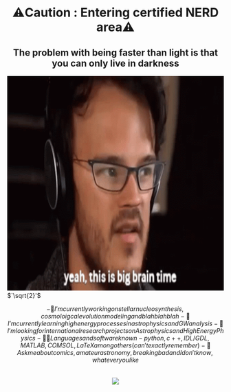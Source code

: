 # <div align="center">⚠️Caution : Entering certified NERD area⚠️</div>

## <div align="center">The problem with being faster than light is that you can only live in darkness</div>
<div align="center">
<img height="500" src = "https://github.com/centarsirius/centarsirius/blob/main/tenor.gif">
</div>  
$`\sqrt{2}'$

<br/>

```math
- 🔭 I’m currently working on stellar nucleosynthesis, cosmoloigcal evolution modeling and blah blah blah

- 🌱 I’m currently learning high energy processes in astrophysics and GW analysis

- 🤔 I’m looking for international research projects on Astrophysics and High Energy Physics

- 👨‍💻 Languages and software known - python, c++, IDL/GDL, MATLAB, COMSOL, LaTeX among others(can't exactly remember)

- 💬 Ask me about comics, amateur astronomy, breaking bad and I don't know, whatever you like

```
<br/>  
<div align="center"><img src="https://github-readme-stats.vercel.app/api?username=centarsirius&show_icons=true&theme=nightowl&count_private=true" align="center" /></div>

  

